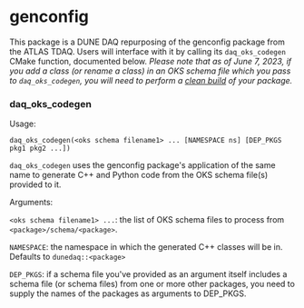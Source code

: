 # genconfig

This package is a DUNE DAQ repurposing of the genconfig package from
the ATLAS TDAQ. Users will interface with it by calling its
`daq_oks_codegen` CMake function, documented below. *Please note that as of June 7, 2023, if you add a class (or rename a class) in an OKS schema file which you pass to `daq_oks_codegen`, you will need to perform a [clean build](https://dune-daq-sw.readthedocs.io/en/latest/packages/daq-buildtools/#useful-build-options) of your package.*

### daq_oks_codegen
Usage:
```
daq_oks_codegen(<oks schema filename1> ... [NAMESPACE ns] [DEP_PKGS pkg1 pkg2 ...])
```

`daq_oks_codegen` uses the genconfig package's application of the same
name to generate C++ and Python code from the OKS schema file(s)
provided to it.

Arguments:

  `<oks schema filename1> ...`: the list of OKS schema files to process from `<package>/schema/<package>`. 

 `NAMESPACE`: the namespace in which the generated C++ classes will be in. Defaults to `dunedaq::<package>`

 `DEP_PKGS`: if a schema file you've provided as an argument itself includes a schema file (or schema files) from one or more other packages, you need to supply the names of the packages as arguments to DEP_PKGS. 



